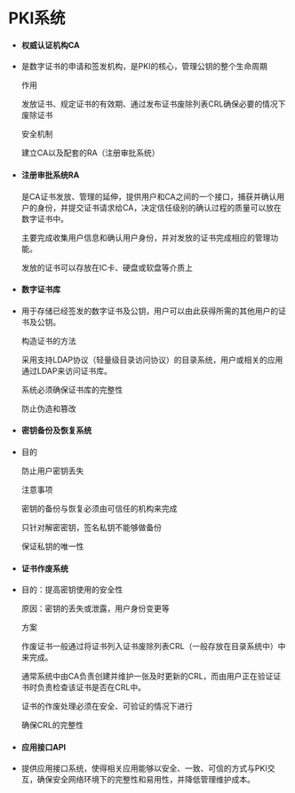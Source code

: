 # PKI系统

* #### 权威认证机构CA
* 是数字证书的申请和签发机构，是PKI的核心，管理公钥的整个生命周期

  作用

  发放证书、规定证书的有效期、通过发布证书废除列表CRL确保必要的情况下废除证书

  安全机制

  建立CA以及配套的RA（注册审批系统）

* #### 注册审批系统RA

  是CA证书发放、管理的延伸，提供用户和CA之间的一个接口，捕获并确认用户的身份，并提交证书请求给CA，决定信任级别的确认过程的质量可以放在数字证书中。

  主要完成收集用户信息和确认用户身份，并对发放的证书完成相应的管理功能。

  发放的证书可以存放在IC卡、硬盘或软盘等介质上

* #### 数字证书库
* 用于存储已经签发的数字证书及公钥，用户可以由此获得所需的其他用户的证书及公钥。

  构造证书的方法

  采用支持LDAP协议（轻量级目录访问协议）的目录系统，用户或相关的应用通过LDAP来访问证书库。

  系统必须确保证书库的完整性

  防止伪造和篡改

* #### 密钥备份及恢复系统
* 目的

  防止用户密钥丢失

  注意事项

  密钥的备份与恢复必须由可信任的机构来完成

  只针对解密密钥，签名私钥不能够做备份

  保证私钥的唯一性

* #### 证书作废系统
* 目的：提高密钥使用的安全性

  原因：密钥的丢失或泄露，用户身份变更等

  方案

  作废证书一般通过将证书列入证书废除列表CRL（一般存放在目录系统中）中来完成。

  通常系统中由CA负责创建并维护一张及时更新的CRL，而由用户正在验证证书时负责检查该证书是否在CRL中。

  证书的作废处理必须在安全、可验证的情况下进行

  确保CRL的完整性

* #### 应用接口API
* 提供应用接口系统，使得相关应用能够以安全、一致、可信的方式与PKI交互，确保安全网络环境下的完整性和易用性，并降低管理维护成本。



